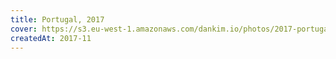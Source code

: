```yaml
---
title: Portugal, 2017
cover: https://s3.eu-west-1.amazonaws.com/dankim.io/photos/2017-portugal/cover.jpg
createdAt: 2017-11
---
```


<div class="photorow-2">
  <img src="https://s3.eu-west-1.amazonaws.com/dankim.io/photos/2017-portugal/0001.jpg" alt="" class="lazyload">
  <img src="https://s3.eu-west-1.amazonaws.com/dankim.io/photos/2017-portugal/0002.jpg" alt="" class="lazyload">
</div>

<div class="photorow-2">
  <img src="https://s3.eu-west-1.amazonaws.com/dankim.io/photos/2017-portugal/0003.jpg" alt="" class="lazyload">
  <img src="https://s3.eu-west-1.amazonaws.com/dankim.io/photos/2017-portugal/0004.jpg" alt="" class="lazyload">
</div>

<div class="photorow-2">
  <img src="https://s3.eu-west-1.amazonaws.com/dankim.io/photos/2017-portugal/0005.jpg" alt="" class="lazyload">
  <img src="https://s3.eu-west-1.amazonaws.com/dankim.io/photos/2017-portugal/0006.jpg" alt="" class="lazyload">
</div>

<img src="https://s3.eu-west-1.amazonaws.com/dankim.io/photos/2017-portugal/0007.jpg" alt="" class="lazyload">

<div class="photorow-2">
  <img src="https://s3.eu-west-1.amazonaws.com/dankim.io/photos/2017-portugal/0009.jpg" alt="" class="lazyload">
  <img src="https://s3.eu-west-1.amazonaws.com/dankim.io/photos/2017-portugal/0011.jpg" alt="" class="lazyload">
</div>

<img src="https://s3.eu-west-1.amazonaws.com/dankim.io/photos/2017-portugal/0010.jpg" alt="" class="lazyload">

<div class="photorow-2">
  <img src="https://s3.eu-west-1.amazonaws.com/dankim.io/photos/2017-portugal/0008.jpg" alt="" class="lazyload">
  <img src="https://s3.eu-west-1.amazonaws.com/dankim.io/photos/2017-portugal/0012.jpg" alt="" class="lazyload">
</div>

<img src="https://s3.eu-west-1.amazonaws.com/dankim.io/photos/2017-portugal/0013.jpg" alt="" class="lazyload">

<div class="photorow-2">
  <img src="https://s3.eu-west-1.amazonaws.com/dankim.io/photos/2017-portugal/0014.jpg" alt="" class="lazyload">
  <img src="https://s3.eu-west-1.amazonaws.com/dankim.io/photos/2017-portugal/0015.jpg" alt="" class="lazyload">
  <img src="https://s3.eu-west-1.amazonaws.com/dankim.io/photos/2017-portugal/0016.jpg" alt="" class="lazyload">
  <img src="https://s3.eu-west-1.amazonaws.com/dankim.io/photos/2017-portugal/0017.jpg" alt="" class="lazyload">
</div>

<img src="https://s3.eu-west-1.amazonaws.com/dankim.io/photos/2017-portugal/0018.jpg" alt="" class="lazyload">
